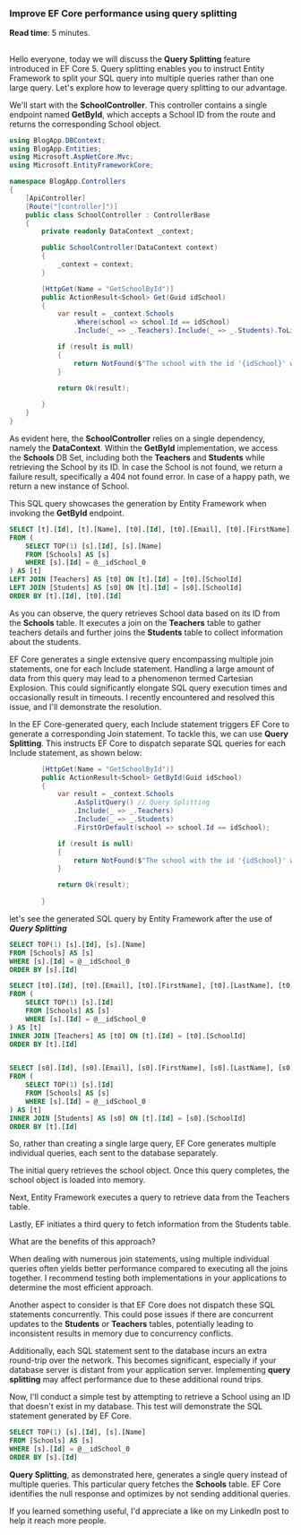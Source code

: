 ### Improve EF Core performance using query splitting

**Read time**: 5 minutes.
##



Hello everyone, today we will discuss the **Query Splitting** feature introduced in EF Core 5. Query splitting enables you to instruct Entity Framework to split your SQL query into multiple queries rather than one large query. Let's explore how to leverage query splitting to our advantage.

We'll start with the **SchoolController**. This controller contains a single endpoint named **GetById**, which accepts a School ID from the route and returns the corresponding School object.

```c#
using BlogApp.DBContext;
using BlogApp.Entities;
using Microsoft.AspNetCore.Mvc;
using Microsoft.EntityFrameworkCore;

namespace BlogApp.Controllers
{
    [ApiController]
    [Route("[controller]")]
    public class SchoolController : ControllerBase
    {
        private readonly DataContext _context;

        public SchoolController(DataContext context)
        {
            _context = context;
        }

        [HttpGet(Name = "GetSchoolById")]
        public ActionResult<School> Get(Guid idSchool)
        {
            var result = _context.Schools
                .Where(school => school.Id == idSchool)
                .Include(_ => _.Teachers).Include(_ => _.Students).ToList();

            if (result is null)
            {
                return NotFound($"The school with the id '{idSchool}' was not found.");
            }

            return Ok(result);
             
        }
    }
}
```


As evident here, the **SchoolController** relies on a single dependency, namely the **DataContext**. Within the **GetById** implementation, we access the **Schools** DB Set, including both the **Teachers** and **Students** while retrieving the School by its ID. In case the School is not found, we return a failure result, specifically a 404 not found error. In case of a happy path, we return a new instance of School.

This SQL query showcases the generation by Entity Framework when invoking the **GetById** endpoint.

```sql
SELECT [t].[Id], [t].[Name], [t0].[Id], [t0].[Email], [t0].[FirstName], [t0].[LastName], [t0].[SchoolId], [s0].[Id], [s0].[Email], [s0].[FirstName], [s0].[LastName], [s0].[SchoolId]
FROM (
    SELECT TOP(1) [s].[Id], [s].[Name]
    FROM [Schools] AS [s]
    WHERE [s].[Id] = @__idSchool_0
) AS [t]
LEFT JOIN [Teachers] AS [t0] ON [t].[Id] = [t0].[SchoolId]
LEFT JOIN [Students] AS [s0] ON [t].[Id] = [s0].[SchoolId]
ORDER BY [t].[Id], [t0].[Id]
```
As you can observe, the query retrieves School data based on its ID from the **Schools** table. It executes a join on the **Teachers** table to gather teachers details and further joins the **Students** table to collect information about the students.

EF Core generates a single extensive query encompassing multiple join statements, one for each Include statement. Handling a large amount of data from this query may lead to a phenomenon termed Cartesian Explosion. This could significantly elongate SQL query execution times and occasionally result in timeouts. I recently encountered and resolved this issue, and I'll demonstrate the resolution.

In the EF Core-generated query, each Include statement triggers EF Core to generate a corresponding Join statement. To tackle this, we can use **Query Splitting**. This instructs EF Core to dispatch separate SQL queries for each Include statement, as shown below:


```c#
        [HttpGet(Name = "GetSchoolById")]
        public ActionResult<School> GetById(Guid idSchool)
        {
            var result = _context.Schools
                .AsSplitQuery() // Query Splitting
                .Include(_ => _.Teachers)
                .Include(_ => _.Students)
                .FirstOrDefault(school => school.Id == idSchool);

            if (result is null)
            {
                return NotFound($"The school with the id '{idSchool}' was not found.");
            }

            return Ok(result);
             
        }
```

let's see the generated SQL query by Entity Framework after the use of ***Query Splitting***

```sql
SELECT TOP(1) [s].[Id], [s].[Name]
FROM [Schools] AS [s]
WHERE [s].[Id] = @__idSchool_0
ORDER BY [s].[Id]

SELECT [t0].[Id], [t0].[Email], [t0].[FirstName], [t0].[LastName], [t0].[SchoolId], [t].[Id]
FROM (
    SELECT TOP(1) [s].[Id]
    FROM [Schools] AS [s]
    WHERE [s].[Id] = @__idSchool_0
) AS [t]
INNER JOIN [Teachers] AS [t0] ON [t].[Id] = [t0].[SchoolId]
ORDER BY [t].[Id]


SELECT [s0].[Id], [s0].[Email], [s0].[FirstName], [s0].[LastName], [s0].[SchoolId], [t].[Id]
FROM (
    SELECT TOP(1) [s].[Id]
    FROM [Schools] AS [s]
    WHERE [s].[Id] = @__idSchool_0
) AS [t]
INNER JOIN [Students] AS [s0] ON [t].[Id] = [s0].[SchoolId]
ORDER BY [t].[Id]

```

So, rather than creating a single large query, EF Core generates multiple individual queries, each sent to the database separately.

The initial query retrieves the school object. Once this query completes, the school object is loaded into memory.

Next, Entity Framework executes a query to retrieve data from the Teachers table.

Lastly, EF initiates a third query to fetch information from the Students table.

What are the benefits of this approach?

When dealing with numerous join statements, using multiple individual queries often yields better performance compared to executing all the joins together. I recommend testing both implementations in your applications to determine the most efficient approach.

Another aspect to consider is that EF Core does not dispatch these SQL statements concurrently. This could pose issues if there are concurrent updates to the **Students** or **Teachers** tables, potentially leading to inconsistent results in memory due to concurrency conflicts.

Additionally, each SQL statement sent to the database incurs an extra round-trip over the network. This becomes significant, especially if your database server is distant from your application server. Implementing **query splitting** may affect performance due to these additional round trips.

Now, I'll conduct a simple test by attempting to retrieve a School using an ID that doesn't exist in my database. This test will demonstrate the SQL statement generated by EF Core.

```sql
SELECT TOP(1) [s].[Id], [s].[Name]
FROM [Schools] AS [s]
WHERE [s].[Id] = @__idSchool_0
ORDER BY [s].[Id]
```

**Query Splitting**, as demonstrated here, generates a single query instead of multiple queries. This particular query fetches the **Schools** table. EF Core identifies the null response and optimizes by not sending additional queries.


If you learned something useful, I'd appreciate a like on my LinkedIn post to help it reach more people.











